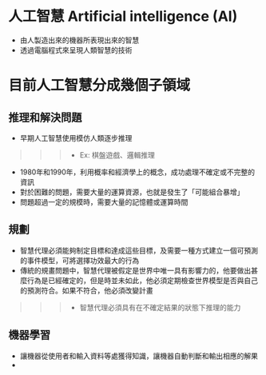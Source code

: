 # 人工智慧 Artificial intelligence (AI)
* 由人製造出來的機器所表現出來的智慧
* 透過電腦程式來呈現人類智慧的技術
# 目前人工智慧分成幾個子領域
## 推理和解決問題
* 早期人工智慧使用模仿人類逐步推理
>>> * Ex: 棋盤遊戲、邏輯推理
* 1980年和1990年，利用概率和經濟學上的概念，成功處理不確定或不完整的資訊
* 對於困難的問題，需要大量的運算資源，也就是發生了「可能組合暴增」
* 問題超過一定的規模時，需要大量的記憶體或運算時間
## 規劃
* 智慧代理必須能夠制定目標和達成這些目標，及需要一種方式建立一個可預測的事件模型，可將選擇功效最大的行為
* 傳統的規畫問題中，智慧代理被假定是世界中唯一具有影響力的，他要做出甚麼行為是已經確定的，但是時並未如此，他必須定期檢查世界模型是否與自己的預測符合。如果不符合，他必須改變計畫
>>> * 智慧代理必須具有在不確定結果的狀態下推理的能力
## 機器學習
* 讓機器從使用者和輸入資料等處獲得知識，讓機器自動判斷和輸出相應的解果
* 